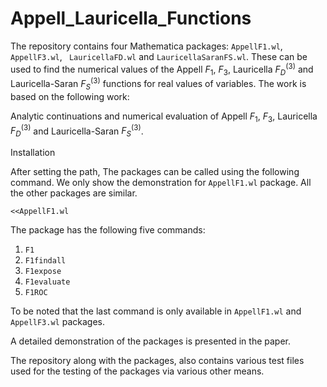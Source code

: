 # Appell_Lauricella_Functions

The repository contains four Mathematica packages: ```AppellF1.wl```, ```AppellF3.wl```, ``` LauricellaFD.wl``` and ```LauricellaSaranFS.wl```. These can be used to find the numerical values of the Appell $F_1$, $F_3$, Lauricella $F_D^{(3)}$ and Lauricella-Saran $F_S^{(3)}$ functions for real values of variables. The work is based on the following work: 

Analytic continuations and numerical evaluation of Appell $F_1$, $F_3$, Lauricella $F_D^{(3)}$ and Lauricella-Saran $F_S^{(3)}$.

Installation

After setting the path, The packages can be called using the following command. We only show the demonstration for ```AppellF1.wl``` package. All the other packages are similar.

```
<<AppellF1.wl
```
The package has the following five commands:

1) ```F1 ```
2) ```F1findall```
3) ```F1expose```
4) ```F1evaluate```
5) ```F1ROC```

To be noted that the last command is only available in ```AppellF1.wl``` and ```AppellF3.wl``` packages. 

A detailed demonstration of the packages is presented in the paper. 

The repository along with the packages, also contains various test files used for the testing of the packages via various other means. 
